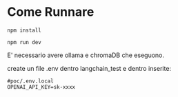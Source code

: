 # Come Runnare

```shell
npm install

npm run dev
```

E' necessario avere ollama e chromaDB che eseguono.

create un file .env dentro langchain_test e dentro inserite:
```dotenv
#poc/.env.local
OPENAI_API_KEY=sk-xxxx
```

